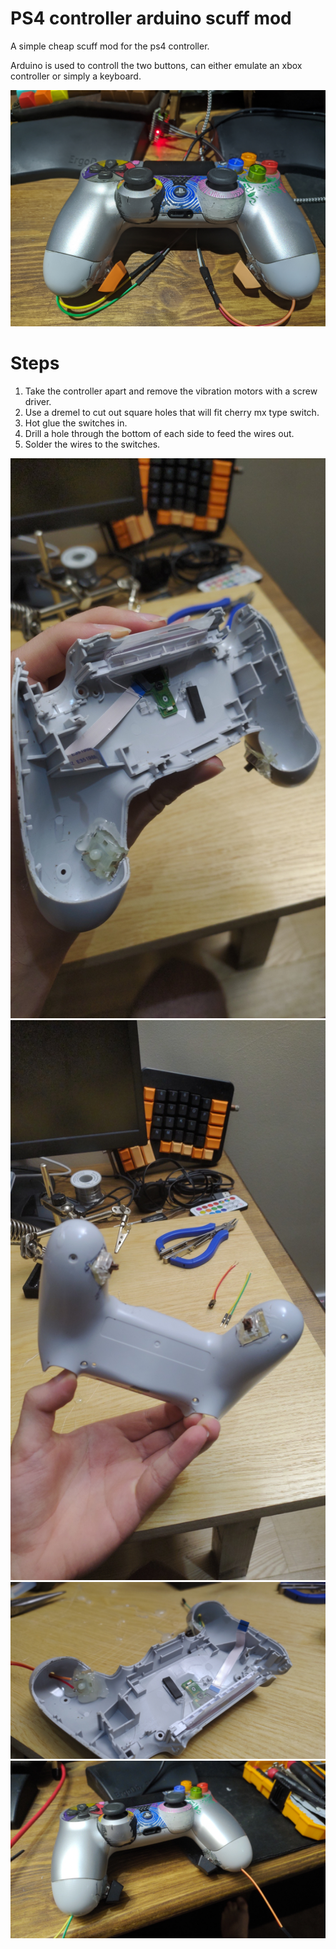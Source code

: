# PS4 controller arduino scuff mod
A simple cheap scuff mod for the ps4 controller.

Arduino is used to controll the two buttons, can either emulate an xbox controller or simply a keyboard.


![screenshot 1](https://github.com/ArtiomSu/PS4-controller-arduino-scuff-mod/blob/main/1.jpg)

# Steps
1. Take the controller apart and remove the vibration motors with a screw driver.
2. Use a dremel to cut out square holes that will fit cherry mx type switch.
3. Hot glue the switches in.
4. Drill a hole through the bottom of each side to feed the wires out.
5. Solder the wires to the switches.

![screenshot 3](https://github.com/ArtiomSu/PS4-controller-arduino-scuff-mod/blob/main/3.jpg)
![screenshot 2](https://github.com/ArtiomSu/PS4-controller-arduino-scuff-mod/blob/main/2.jpg)
![screenshot 4](https://github.com/ArtiomSu/PS4-controller-arduino-scuff-mod/blob/main/4.jpg)
![screenshot 5](https://github.com/ArtiomSu/PS4-controller-arduino-scuff-mod/blob/main/5.jpg)
